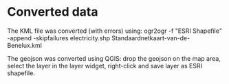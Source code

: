 # Converted data

The KML file was converted (with errors) using:
ogr2ogr -f "ESRI Shapefile" -append -skipfailures electricity.shp Standaardnetkaart-van-de-Benelux.kml

The geojson was converted using QGIS: drop the geojson on the map area, select the layer in the layer widget, right-click and save layer as ESRI shapefile.
